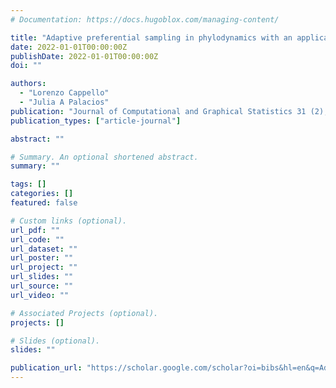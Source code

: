```yaml
---
# Documentation: https://docs.hugoblox.com/managing-content/

title: "Adaptive preferential sampling in phylodynamics with an application to SARS-CoV-2"
date: 2022-01-01T00:00:00Z
publishDate: 2022-01-01T00:00:00Z
doi: ""

authors:
  - "Lorenzo Cappello"
  - "Julia A Palacios"
publication: "Journal of Computational and Graphical Statistics 31 (2), 541-552, 2022"
publication_types: ["article-journal"]

abstract: ""

# Summary. An optional shortened abstract.
summary: ""

tags: []
categories: []
featured: false

# Custom links (optional).
url_pdf: ""
url_code: ""
url_dataset: ""
url_poster: ""
url_project: ""
url_slides: ""
url_source: ""
url_video: ""

# Associated Projects (optional).
projects: []

# Slides (optional).
slides: ""

publication_url: "https://scholar.google.com/scholar?oi=bibs&hl=en&q=Adaptive+preferential+sampling+in+phylodynamics+with+an+application+to+SARS-CoV-2"
---
```


